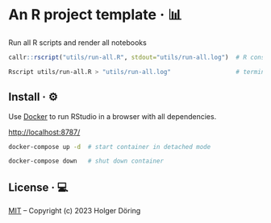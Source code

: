 # An R project template · 📊

Run all R scripts and render all notebooks

```R
callr::rscript("utils/run-all.R", stdout="utils/run-all.log")  # R console
```

```sh
Rscript utils/run-all.R > "utils/run-all.log"                  # terminal
```

## Install · ⚙️

Use [Docker](https://docs.docker.com/get-docker/) to run RStudio in a browser with all dependencies.

<http://localhost:8787/>

```sh
docker-compose up -d  # start container in detached mode

docker-compose down   # shut down container
```

## License · 💻

[MIT](https://choosealicense.com/licenses/mit/) – Copyright (c) 2023 Holger Döring
